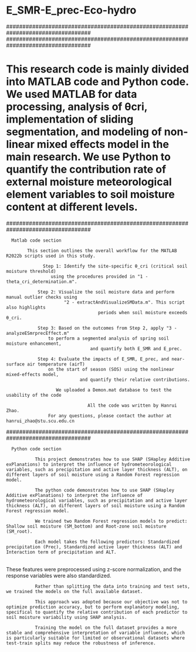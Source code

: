 # E_SMR-E_prec-Eco-hydro
################################################################################## 
##################################################################################
# This research code is mainly divided into MATLAB code and Python code. We used MATLAB for data processing, analysis of θcri, implementation of sliding segmentation, and modeling of non-linear mixed effects model in the main research. We use Python to quantify the contribution rate of external moisture meteorological element variables to soil moisture content at different levels.
##################################################################################
      
      Matlab code section

            This section outlines the overall workflow for the MATLAB R2022b scripts used in this study.

                  Step 1: Identify the site-specific θ_cri (critical soil moisture threshold)
                     using the procedures provided in "1 - theta_cri_determination.m".
 
                Step 2: Visualize the soil moisture data and perform manual outlier checks using
                          "2 - extractAndVisualizeSMData.m". This script also highlights
                                       periods when soil moisture exceeds θ_cri.
 
                Step 3: Based on the outcomes from Step 2, apply "3 - analyzeESmrprecEffect.m" 
                    to perform a segmented analysis of spring soil moisture enhancement,
                                    and quantify both E_SMR and E_prec.
 
                Step 4: Evaluate the impacts of E_SMR, E_prec, and near-surface air temperature (airT) 
                    on the start of season (SOS) using the nonlinear mixed-effects model, 
                                and quantify their relative contributions.
          
                       We uploaded a Demon.mat database to test the usability of the code
           
                                   All the code was written by Hanrui Zhao. 
                    For any questions, please contact the author at hanrui_zhao@stu.scu.edu.cn



##################################################################################
      
      Python code section
                      
               This project demonstrates how to use SHAP (SHapley Additive exPlanations) to interpret the influence of hydrometeorological variables, such as precipitation and active layer thickness (ALT), on different layers of soil moisture using a Random Forest regression model.
                        
               The python code demonstrates how to use SHAP (SHapley Additive exPlanations) to interpret the influence of hydrometeorological variables, such as precipitation and active layer thickness (ALT), on different layers of soil moisture using a Random Forest regression model.
               
               We trained two Random Forest regression models to predict: Shallow soil moisture (SM_bottom) and Root-zone soil moisture (SM_root).
               
               Each model takes the following predictors: Standardized precipitation (Prec), Standardized active layer thickness (ALT) and Interaction term of precipitation and ALT.
﻿               
               These features were preprocessed using z-score normalization, and the response variables were also standardized.﻿
                
               Rather than splitting the data into training and test sets, we trained the models on the full available dataset.
               
               This approach was adopted because our objective was not to optimize prediction accuracy, but to perform explanatory modeling, specifical to quantify the relative contribution of each predictor to soil moisture variability using SHAP analysis.
               
               Training the model on the full dataset provides a more stable and comprehensive interpretation of variable influence, which is particularly suitable for limited or observational datasets where test-train splits may reduce the robustness of inference.
               
